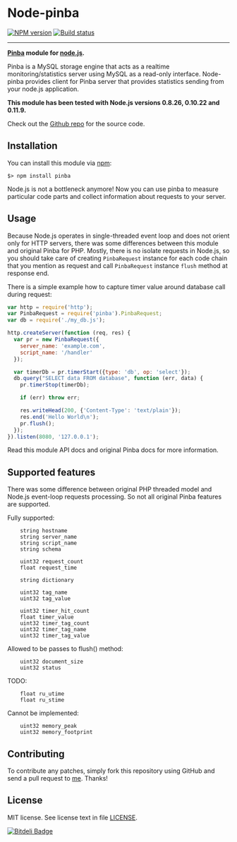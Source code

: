 Node-pinba
==========

[![NPM version][NPM version image]][NPM version URL] [![Build status][Build status image]][Build status URL]

-----

**[Pinba] module for [node.js].**

Pinba is a MySQL storage engine that acts as a realtime monitoring/statistics server
using MySQL as a read-only interface.
Node-pinba provides client for Pinba server that provides statistics sending from your node.js application.

**This module has been tested with Node.js versions 0.8.26, 0.10.22 and 0.11.9.**

Check out the [Github repo] for the source code.

[Pinba]: http://pinba.org/
[node.js]: http://nodejs.org/

[NPM version image]: https://badge.fury.io/js/pinba.png
[NPM version URL]: http://badge.fury.io/js/pinba
[Build status image]: https://secure.travis-ci.org/Sannis/node-pinba.png?branch=master
[Build status URL]: http://travis-ci.org/Sannis/node-pinba

[Github repo]: https://github.com/Sannis/node-pinba


Installation
------------

You can install this module via [npm]:

    $> npm install pinba

Node.js is not a bottleneck anymore! Now you can use pinba to measure particular code parts
and collect information about requests to your server.

[npm]: https://github.com/isaacs/npm


Usage
-----

Because Node.js operates in single-threaded event loop and does not orient only for HTTP servers,
there was some differences between this module and original Pinba for PHP. Mostly, there is no
isolate requests in Node.js, so you should take care of creating `PinbaRequest` instance
for each code chain that you mention as request and call `PinbaRequest` instance `flush` method at response end.

There is a simple example how to capture timer value around database call during request:

```js
var http = require('http');
var PinbaRequest = require('pinba').PinbaRequest;
var db = require('./my_db.js');

http.createServer(function (req, res) {
  var pr = new PinbaRequest({
    server_name: 'example.com',
    script_name: '/handler'
  });

  var timerDb = pr.timerStart({type: 'db', op: 'select'});
  db.query("SELECT data FROM database", function (err, data) {
    pr.timerStop(timerDb);

    if (err) throw err;

    res.writeHead(200, {'Content-Type': 'text/plain'});
    res.end('Hello World\n');
    pr.flush();
  });
}).listen(8080, '127.0.0.1');
```

Read this module API docs and original Pinba docs for more information.


Supported features
------------------

There was some difference between original PHP threaded model and Node.js event-loop requests processing.
So not all original Pinba features are supported.

Fully supported:

```
    string hostname
    string server_name
    string script_name
    string schema

    uint32 request_count
    float request_time

    string dictionary

    uint32 tag_name
    uint32 tag_value

    uint32 timer_hit_count
    float timer_value
    uint32 timer_tag_count
    uint32 timer_tag_name
    uint32 timer_tag_value
```

Allowed to be passes to flush() method:

```
    uint32 document_size
    uint32 status
```

TODO:

```
    float ru_utime
    float ru_stime
```

Cannot be implemented:

```
    uint32 memory_peak
    uint32 memory_footprint
```


Contributing
------------

To contribute any patches, simply fork this repository using GitHub
and send a pull request to [me](https://github.com/Sannis). Thanks!


License
-------

MIT license. See license text in file [LICENSE](https://github.com/Sannis/node-pinba/blob/master/LICENSE).


[![Bitdeli Badge](https://d2weczhvl823v0.cloudfront.net/Sannis/node-pinba/trend.png)](https://bitdeli.com/free "Bitdeli Badge")

